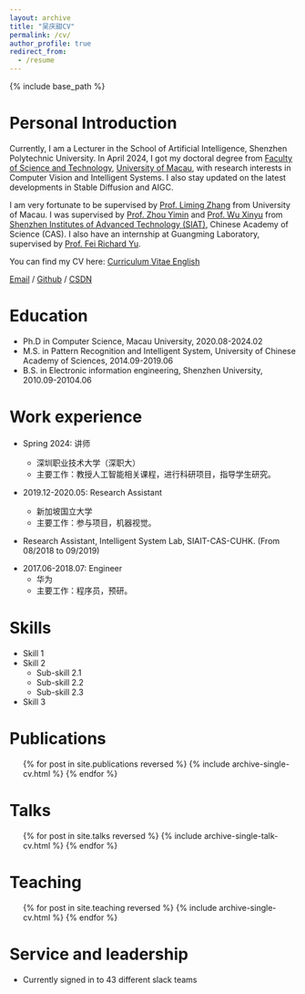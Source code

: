 ```yaml
---
layout: archive
title: "吴庆甜CV"
permalink: /cv/
author_profile: true
redirect_from:
  - /resume
---
```


{% include base_path %}


Personal Introduction
======
Currently, I am a Lecturer in the School of Artificial Intelligence, Shenzhen Polytechnic University. In April 2024, I got my doctoral degree from [Faculty of Science and Technology](https://www.fst.um.edu.mo/), [University of Macau](https://www.um.edu.mo/), with research interests in Computer Vision and Intelligent Systems. I also stay updated on the latest developments in Stable Diffusion and AIGC.

I am very fortunate to be supervised by [Prof. Liming Zhang](https://www.fst.um.edu.mo/people/lmzhang/) from University of Macau. I was supervised by [Prof. Zhou Yimin](https://people.ucas.ac.cn/~zym) and [Prof. Wu Xinyu](https://people.ucas.ac.cn/~wuxinyu)  from [Shenzhen Institutes of Advanced Technology (SIAT)](https://www.siat.ac.cn/), Chinese Academy of Science (CAS). I also have an internship at Guangming Laboratory,  supervised by [Prof. Fei Richard Yu](https://csse.szu.edu.cn/pages/user/index?id=1199).  


You can find my CV here: [Curriculum Vitae English](../files/resume_wqt2.pdf)

[Email](mailto:qt.wu@outlook.com) / [Github](https://github.com/qingtianwu) / [CSDN](https://blog.csdn.net/wqthaha?type=blog)


Education
======
* Ph.D in Computer Science, Macau University, 2020.08-2024.02 
* M.S. in Pattern Recognition and Intelligent System, University of Chinese Academy of Sciences, 2014.09-2019.06
* B.S. in Electronic information engineering, Shenzhen University, 2010.09-20104.06


Work experience
======
* Spring 2024: 讲师
  * 深圳职业技术大学（深职大）
  * 主要工作：教授人工智能相关课程，进行科研项目，指导学生研究。

* 2019.12-2020.05: Research Assistant
  * 新加坡国立大学  
  * 主要工作：参与项目，机器视觉。

* Research Assistant, Intelligent System Lab, SIAIT-CAS-CUHK. (From 08/2018 to 09/2019)
<!-- Researching on UAV-based visual target detection and life searching in rescue and monitoring. -->

* 2017.06-2018.07: Engineer
  * 华为  
  * 主要工作：程序员，预研。
  
Skills
======
* Skill 1
* Skill 2
  * Sub-skill 2.1
  * Sub-skill 2.2
  * Sub-skill 2.3
* Skill 3

Publications
======
  <ul>{% for post in site.publications reversed %}
    {% include archive-single-cv.html %}
  {% endfor %}</ul>
  
Talks
======
  <ul>{% for post in site.talks reversed %}
    {% include archive-single-talk-cv.html  %}
  {% endfor %}</ul>
  
Teaching
======
  <ul>{% for post in site.teaching reversed %}
    {% include archive-single-cv.html %}
  {% endfor %}</ul>
  
Service and leadership
======
* Currently signed in to 43 different slack teams
